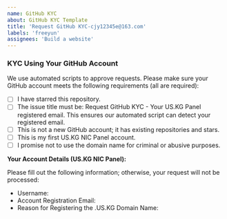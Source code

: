 ```yaml
---
name: GitHub KYC
about: GitHub KYC Template
title: 'Request GitHub KYC-cjy12345e@163.com'
labels: 'freeyun'
assignees: 'Build a website'
---
```


### KYC Using Your GitHub Account

We use automated scripts to approve requests. Please make sure your GitHub account meets the following requirements (all are required):

- [ ] I have starred this repository.
- [ ] The issue title must be: Request GitHub KYC - Your US.KG Panel registered email. This ensures our automated script can detect your registered email.
- [ ] This is not a new GitHub account; it has existing repositories and stars.
- [ ] This is my first US.KG NIC Panel account.
- [ ] I promise not to use the domain name for criminal or abusive purposes.

**Your Account Details (US.KG NIC Panel):**

Please fill out the following information; otherwise, your request will not be processed:

- Username: 
- Account Registration Email: 
- Reason for Registering the .US.KG Domain Name:

